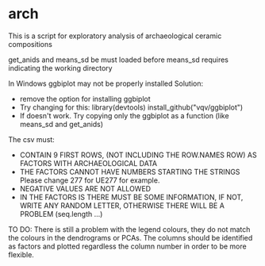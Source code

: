 # arch
This is a script for exploratory analysis of archaeological ceramic compositions

get_anids and means_sd be must loaded before 
means_sd requires indicating the working directory

In Windows ggbiplot may not be properly installed
Solution: 
 - remove the option for installing ggbiplot
 - Try changing for this:
      library(devtools)
      install_github("vqv/ggbiplot")
 - If doesn't work. Try copying only the ggbiplot as a function (like means_sd and get_anids)
        
 
 The csv must:
 
  - CONTAIN 9 FIRST ROWS, (NOT INCLUDING THE ROW.NAMES ROW) AS FACTORS WITH ARCHAEOLOGICAL DATA
  - THE FACTORS CANNOT HAVE NUMBERS STARTING THE STRINGS Please change 277 for UE277 for example.
  - NEGATIVE VALUES ARE NOT ALLOWED
  - IN THE FACTORS IS THERE MUST BE SOME INFORMATION, IF NOT, WRITE ANY RANDOM LETTER, OTHERWISE THERE WILL BE A PROBLEM (seq.length ...)
 
 
 
 TO DO:
 There is still a problem with the legend colours, they do not match the colours in the dendrograms or PCAs. 
 The columns should be identified as factors and plotted regardless the column number in order to be more flexible. 
